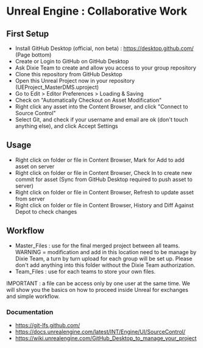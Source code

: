 # Unreal Engine : Collaborative Work

## First Setup
- Install GitHub Desktop (official, non beta) : https://desktop.github.com/ (Page bottom)
- Create or Login to GitHub on GitHub Desktop
- Ask Dixie Team to create and allow you access to your group repository
- Clone this repository from GitHub Desktop
- Open this Unreal Project now in your repository (UEProject_MasterDMS.uproject)
- Go to Edit > Editor Preferences > Loading & Saving
- Check on "Automatically Checkout on Asset Modification"
- Right click any asset into the Content Browser, and click "Connect to Source Control"
- Select Git, and check if your username and email are ok (don't touch anything else), and click Accept Settings

## Usage
- Right click on folder or file in Content Browser, Mark for Add to add asset on server
- Right click on folder or file in Content Browser, Check In to create new commit for asset (Sync from GitHub Desktop required to push asset to server)
- Right click on folder or file in Content Browser, Refresh to update asset from server
- Right click on folder or file in Content Browser, History and Diff Against Depot to check changes

## Workflow
- Master_Files : use for the final merged project between all teams. WARNING = modification and add in this location need to be manage by Dixie Team, a turn by turn upload for each group will be set up. Please don't add anything into this folder without the Dixie Team authorization.
- Team_Files : use for each teams to store your own files.

IMPORTANT : a file can be access only by one user at the same time.
We will show you the basics on how to proceed inside Unreal for exchanges and simple workflow.


### Documentation
- https://git-lfs.github.com/
- https://docs.unrealengine.com/latest/INT/Engine/UI/SourceControl/
- https://wiki.unrealengine.com/GitHub_Desktop_to_manage_your_project

